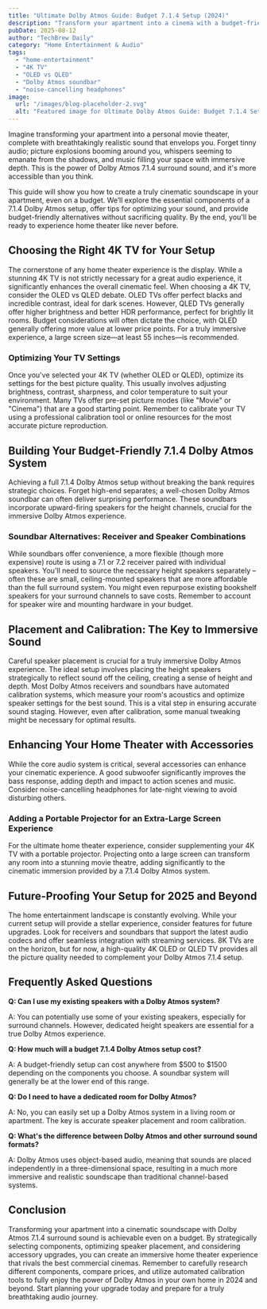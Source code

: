 ```yaml
---
title: "Ultimate Dolby Atmos Guide: Budget 7.1.4 Setup (2024)"
description: "Transform your apartment into a cinema with a budget-friendly Dolby Atmos 7.1.4 surround sound system! Learn how to optimize your setup for immersive audio with 4K TVs, OLED/QLED options, and the best Dolby Atmos soundbars.  Read now!"
pubDate: 2025-08-12
author: "TechBrew Daily"
category: "Home Entertainment & Audio"
tags:
  - "home-entertainment"
  - "4K TV"
  - "OLED vs QLED"
  - "Dolby Atmos soundbar"
  - "noise-cancelling headphones"
image:
  url: "/images/blog-placeholder-2.svg"
  alt: "Featured image for Ultimate Dolby Atmos Guide: Budget 7.1.4 Setup (2024)"
---
```


Imagine transforming your apartment into a personal movie theater, complete with breathtakingly realistic sound that envelops you.  Forget tinny audio; picture explosions booming around you, whispers seeming to emanate from the shadows, and music filling your space with immersive depth. This is the power of Dolby Atmos 7.1.4 surround sound, and it's more accessible than you think.

This guide will show you how to create a truly cinematic soundscape in your apartment, even on a budget. We’ll explore the essential components of a 7.1.4 Dolby Atmos setup, offer tips for optimizing your sound, and provide budget-friendly alternatives without sacrificing quality.  By the end, you'll be ready to experience home theater like never before.

## Choosing the Right 4K TV for Your Setup

The cornerstone of any home theater experience is the display. While a stunning 4K TV is not strictly necessary for a great audio experience,  it significantly enhances the overall cinematic feel. When choosing a 4K TV, consider the OLED vs QLED debate.  OLED TVs offer perfect blacks and incredible contrast, ideal for dark scenes. However, QLED TVs generally offer higher brightness and better HDR performance, perfect for brightly lit rooms. Budget considerations will often dictate the choice, with QLED generally offering more value at lower price points. For a truly immersive experience, a large screen size—at least 55 inches—is recommended.

### Optimizing Your TV Settings

Once you've selected your 4K TV (whether OLED or QLED), optimize its settings for the best picture quality. This usually involves adjusting brightness, contrast, sharpness, and color temperature to suit your environment.  Many TVs offer pre-set picture modes (like "Movie" or "Cinema") that are a good starting point. Remember to calibrate your TV using a professional calibration tool or online resources for the most accurate picture reproduction.


## Building Your Budget-Friendly 7.1.4 Dolby Atmos System

Achieving a full 7.1.4 Dolby Atmos setup without breaking the bank requires strategic choices.  Forget high-end separates; a well-chosen Dolby Atmos soundbar can often deliver surprising performance.  These soundbars incorporate upward-firing speakers for the height channels, crucial for the immersive Dolby Atmos experience.

###  Soundbar Alternatives:  Receiver and Speaker Combinations

While soundbars offer convenience,  a more flexible (though more expensive) route is using a 7.1 or 7.2 receiver paired with individual speakers.  You'll need to source the necessary height speakers separately – often these are small, ceiling-mounted speakers that are more affordable than the full surround system. You might even repurpose existing bookshelf speakers for your surround channels to save costs. Remember to account for speaker wire and mounting hardware in your budget.

## Placement and Calibration: The Key to Immersive Sound

Careful speaker placement is crucial for a truly immersive Dolby Atmos experience.  The ideal setup involves placing the height speakers strategically to reflect sound off the ceiling, creating a sense of height and depth.  Most Dolby Atmos receivers and soundbars have automated calibration systems, which measure your room's acoustics and optimize speaker settings for the best sound.  This is a vital step in ensuring accurate sound staging.  However, even after calibration, some manual tweaking might be necessary for optimal results.

## Enhancing Your Home Theater with Accessories

While the core audio system is critical, several accessories can enhance your cinematic experience. A good subwoofer significantly improves the bass response, adding depth and impact to action scenes and music. Consider noise-cancelling headphones for late-night viewing to avoid disturbing others.

###  Adding a Portable Projector for an Extra-Large Screen Experience

For the ultimate home theater experience, consider supplementing your 4K TV with a portable projector. Projecting onto a large screen can transform any room into a stunning movie theatre, adding significantly to the cinematic immersion provided by a 7.1.4 Dolby Atmos system.

##  Future-Proofing Your Setup for 2025 and Beyond

The home entertainment landscape is constantly evolving.  While your current setup will provide a stellar experience, consider features for future upgrades.  Look for receivers and soundbars that support the latest audio codecs and offer seamless integration with streaming services.  8K TVs are on the horizon, but for now, a high-quality 4K OLED or QLED TV provides all the picture quality needed to complement your Dolby Atmos 7.1.4 setup.  


## Frequently Asked Questions

**Q: Can I use my existing speakers with a Dolby Atmos system?**

A:  You can potentially use some of your existing speakers, especially for surround channels. However, dedicated height speakers are essential for a true Dolby Atmos experience.

**Q:  How much will a budget 7.1.4 Dolby Atmos setup cost?**

A:  A budget-friendly setup can cost anywhere from $500 to $1500 depending on the components you choose. A soundbar system will generally be at the lower end of this range.

**Q:  Do I need to have a dedicated room for Dolby Atmos?**

A: No, you can easily set up a Dolby Atmos system in a living room or apartment. The key is accurate speaker placement and room calibration.

**Q: What's the difference between Dolby Atmos and other surround sound formats?**

A: Dolby Atmos uses object-based audio, meaning that sounds are placed independently in a three-dimensional space, resulting in a much more immersive and realistic soundscape than traditional channel-based systems.


## Conclusion

Transforming your apartment into a cinematic soundscape with Dolby Atmos 7.1.4 surround sound is achievable even on a budget. By strategically selecting components, optimizing speaker placement, and considering accessory upgrades, you can create an immersive home theater experience that rivals the best commercial cinemas.  Remember to carefully research different components, compare prices, and utilize automated calibration tools to fully enjoy the power of Dolby Atmos in your own home in 2024 and beyond. Start planning your upgrade today and prepare for a truly breathtaking audio journey.